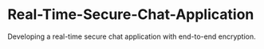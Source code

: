 # Real-Time-Secure-Chat-Application

Developing a real-time secure chat application with end-to-end encryption.
